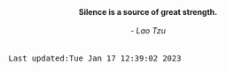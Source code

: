 
<div align="center"><b><span>Silence is a source of great strength.</span></b><br><br><i> - Lao Tzu</i></div>
<br><br><kbd>Last updated:Tue Jan 17 12:39:02 2023</kbd>